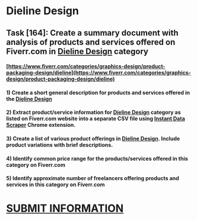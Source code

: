 # Dieline Design
## Task [164]: Create a summary document with analysis of products and services offered on Fiverr.com in [Dieline Design](https://www.fiverr.com/categories/graphics-design/product-packaging-design/dieline) category
#### [https://www.fiverr.com/categories/graphics-design/product-packaging-design/dieline](https://www.fiverr.com/categories/graphics-design/product-packaging-design/dieline)
#### 1) Create a short general description for products and services offered in the [Dieline Design](https://www.fiverr.com/categories/graphics-design/product-packaging-design/dieline)
#### 2) Extract product/service information for [Dieline Design](https://www.fiverr.com/categories/graphics-design/product-packaging-design/dieline) category as listed on Fiverr.com website into a separate CSV file using [Instant Data Scraper](https://chrome.google.com/webstore/detail/instant-data-scraper/ofaokhiedipichpaobibbnahnkdoiiah) Chrome extension.
#### 3) Create a list of various product offerings in [Dieline Design](https://www.fiverr.com/categories/graphics-design/product-packaging-design/dieline). Include product variations with brief descriptions.
#### 4) Identify common price range for the products/services offered in this category on Fiverr.com
#### 5) Identify approximate number of freelancers offering products and services in this category on Fiverr.com

# [SUBMIT INFORMATION](https://forms.office.com/r/8AEKjkLxKG)
